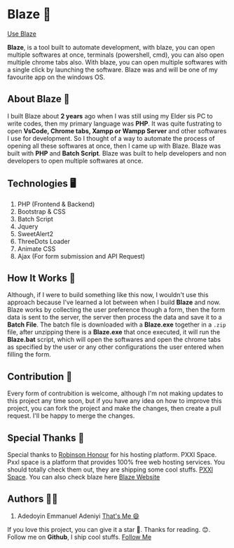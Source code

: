 # Blaze 🚀

[Use Blaze](https://blaze.pxxl.space)

**Blaze**, is a tool built to automate development, with blaze, you can open multiple softwares at once, terminals (powershell, cmd), you can also open multiple chrome tabs also. With blaze, you can open multiple softwares with a single click by launching the software. Blaze was and will be one of my favourite app on the windows OS.

## About Blaze 🤔

I built Blaze about **2 years** ago when I was still using my Elder sis PC to write codes, then my primary language was **PHP**. It was quite fustrating to open **VsCode, Chrome tabs, Xampp or Wampp Server** and other softwares I use for development. So I thought of a way to automate the process of opening all these softwares at once, then I came up with Blaze. Blaze was built with **PHP** and **Batch Script**. Blaze was built to help developers and non developers to open multiple softwares at once.

## Technologies 🖥️

1. PHP (Frontend & Backend)
2. Bootstrap & CSS
3. Batch Script
4. Jquery
5. SweetAlert2
6. ThreeDots Loader
7. Animate CSS
8. Ajax (For form submission and API Request)

## How It Works 🧠

Although, if I were to build something like this now, I wouldn't use this approach because I've learned a lot between when I build **Blaze** and now. Blaze works by collecting the user preference though a form, then the form data is sent to the server, the server then process the data and save it to a **Batch File**. The batch file is downloaded with a **Blaze.exe** together in a `.zip` file, after unzipping there is a **Blaze.exe** that once executed, it will run the **Blaze.bat** script, which will open the softwares and open the chrome tabs as specified by the user or any other configurations the user entered when filling the form.

## Contribution 🤝

Every form of contrubition is welcome, although I'm not making updates to this project any time soon, but if you have any idea on how to improve this project, you can fork the project and make the changes, then create a pull request. I'll be happy to merge the changes.

## Special Thanks 🙏

Special thanks to [Robinson Honour](https://twitter.com/honour_can_code) for his hosting platform. PXXl Space. Pxxl space is a platform that provides 100% free web hosting services. You should totally check them out, they are shipping some cool stuffs. [PXXl Space](https://pxxl.space). You can also check blaze here [Blaze Website](https://blaze.pxxl.space)

## Authors 🧑‍🦰

1. Adedoyin Emmanuel Adeniyi [That's Me 😄](https://x.com/Emmysoft_Tm)

If you love this project, you can give it a star 🌟. Thanks for reading. 😊. Follow me on **Github**, I ship cool stuffs. [Follow Me](https://github.com/adedoyin-emmanuel)

```

```
